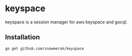 # keyspace

keyspace is a session manager for aws keyspace and gocql.

## Installation

```bash
go get github.com/snowmerak/keyspace
```
